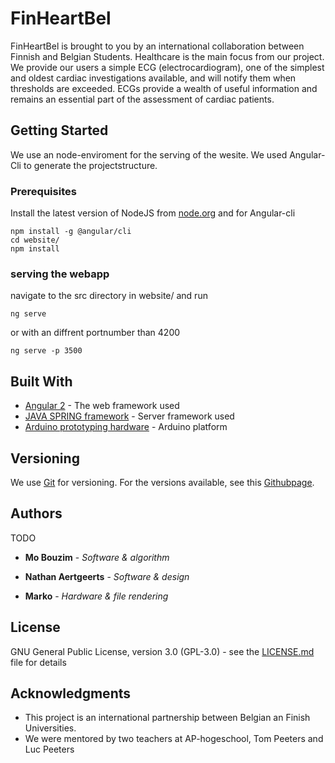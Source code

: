 # FinHeartBel
FinHeartBel is brought to you by an international collaboration between Finnish and Belgian Students.
Healthcare is the main focus from our project. 
We provide our users a simple ECG (electrocardiogram), one of the simplest and oldest cardiac investigations available, and will notify them when thresholds are exceeded.
ECGs provide a wealth of useful information and remains an essential part of the assessment of cardiac patients.

## Getting Started
We use an node-enviroment for the serving of the wesite. We used Angular-Cli to generate the projectstructure.

### Prerequisites
Install the latest version of NodeJS from [node.org](https://nodejs.org) and for Angular-cli

```
npm install -g @angular/cli
cd website/
npm install
```
### serving the webapp

navigate to the src directory in website/ and run

```
ng serve
```

or with an diffrent portnumber than 4200

```
ng serve -p 3500
```


## Built With

* [Angular 2](https://angular.io/) - The web framework used
* [JAVA SPRING framework](https://spring.io/) - Server framework used
* [Arduino prototyping hardware](https://www.arduino.cc/) - Arduino platform


## Versioning

We use [Git](https://git-scm.com/) for versioning. For the versions available, see this [Githubpage](https://github.com/mo-norant/FinHeartBel). 

## Authors
TODO
* **Mo Bouzim** - *Software & algorithm*

* **Nathan Aertgeerts** - *Software & design*

* **Marko** - *Hardware & file rendering*



## License

GNU General Public License, version 3.0 (GPL-3.0) - see the [LICENSE.md](LICENSE.md) file for details

## Acknowledgments

* This project is an international partnership between Belgian an Finish Universities. 
* We were mentored by two teachers at AP-hogeschool, Tom Peeters and Luc Peeters
